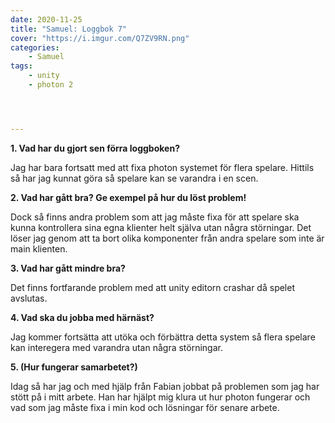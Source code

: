 ```yaml
---
date: 2020-11-25
title: "Samuel: Loggbok 7"
cover: "https://i.imgur.com/Q7ZV9RN.png"
categories: 
    - Samuel
tags:
    - unity
    - photon 2




---
```


 **1. Vad har du gjort sen förra loggboken?**

Jag har bara fortsatt med att fixa photon systemet för flera spelare. Hittils så har jag kunnat göra så spelare kan se varandra i en scen. 



 **2. Vad har gått bra? Ge exempel på hur du löst problem!**

Dock så finns andra problem som att jag måste fixa för att spelare ska kunna kontrollera sina egna klienter helt själva utan några störningar. Det löser jag genom att ta bort olika komponenter från andra spelare som inte är main klienten.  




 **3. Vad har gått mindre bra?**

Det finns fortfarande problem med att unity editorn crashar då spelet avslutas. 



**4. Vad ska du jobba med härnäst?**

Jag kommer fortsätta att utöka och förbättra detta system så flera spelare kan interegera med varandra utan några störningar.



**5. (Hur fungerar samarbetet?)**

Idag så har jag och med hjälp från Fabian jobbat på problemen som jag har stött på i mitt arbete. Han har hjälpt mig klura ut hur photon fungerar och vad som jag måste fixa i min kod och lösningar för senare arbete.